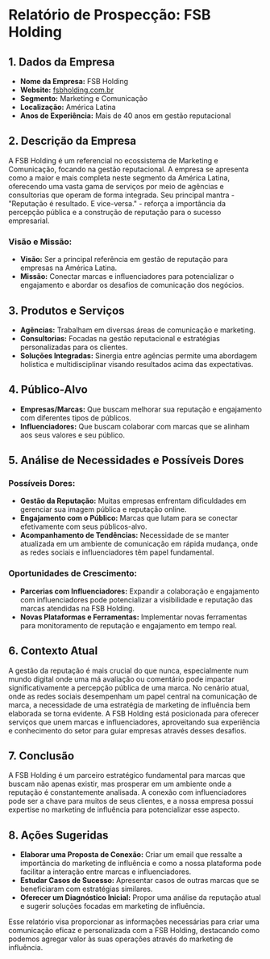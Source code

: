 # Relatório de Prospecção: FSB Holding

## 1. Dados da Empresa

- **Nome da Empresa:** FSB Holding
- **Website:** [fsbholding.com.br](http://www.fsbholding.com.br)
- **Segmento:** Marketing e Comunicação
- **Localização:** América Latina
- **Anos de Experiência:** Mais de 40 anos em gestão reputacional

## 2. Descrição da Empresa

A FSB Holding é um referencial no ecossistema de Marketing e Comunicação, focando na gestão reputacional. A empresa se apresenta como a maior e mais completa neste segmento da América Latina, oferecendo uma vasta gama de serviços por meio de agências e consultorias que operam de forma integrada. Seu principal mantra - "Reputação é resultado. E vice-versa." - reforça a importância da percepção pública e a construção de reputação para o sucesso empresarial.

### Visão e Missão:
- **Visão:** Ser a principal referência em gestão de reputação para empresas na América Latina.
- **Missão:** Conectar marcas e influenciadores para potencializar o engajamento e abordar os desafios de comunicação dos negócios.

## 3. Produtos e Serviços

- **Agências:** Trabalham em diversas áreas de comunicação e marketing.
- **Consultorias:** Focadas na gestão reputacional e estratégias personalizadas para os clientes.
- **Soluções Integradas:** Sinergia entre agências permite uma abordagem holística e multidisciplinar visando resultados acima das expectativas.

## 4. Público-Alvo

- **Empresas/Marcas:** Que buscam melhorar sua reputação e engajamento com diferentes tipos de públicos.
- **Influenciadores:** Que buscam colaborar com marcas que se alinham aos seus valores e seu público.

## 5. Análise de Necessidades e Possíveis Dores

### Possíveis Dores:
- **Gestão da Reputação:** Muitas empresas enfrentam dificuldades em gerenciar sua imagem pública e reputação online.
- **Engajamento com o Público:** Marcas que lutam para se conectar efetivamente com seus públicos-alvo.
- **Acompanhamento de Tendências:** Necessidade de se manter atualizada em um ambiente de comunicação em rápida mudança, onde as redes sociais e influenciadores têm papel fundamental.
  
### Oportunidades de Crescimento:
- **Parcerias com Influenciadores:** Expandir a colaboração e engajamento com influenciadores pode potencializar a visibilidade e reputação das marcas atendidas na FSB Holding.
- **Novas Plataformas e Ferramentas:** Implementar novas ferramentas para monitoramento de reputação e engajamento em tempo real.

## 6. Contexto Atual

A gestão da reputação é mais crucial do que nunca, especialmente num mundo digital onde uma má avaliação ou comentário pode impactar significativamente a percepção pública de uma marca. No cenário atual, onde as redes sociais desempenham um papel central na comunicação de marca, a necessidade de uma estratégia de marketing de influência bem elaborada se torna evidente. A FSB Holding está posicionada para oferecer serviços que unem marcas e influenciadores, aproveitando sua experiência e conhecimento do setor para guiar empresas através desses desafios.

## 7. Conclusão

A FSB Holding é um parceiro estratégico fundamental para marcas que buscam não apenas existir, mas prosperar em um ambiente onde a reputação é constantemente analisada. A conexão com influenciadores pode ser a chave para muitos de seus clientes, e a nossa empresa possui expertise no marketing de influência para potencializar esse aspecto.

## 8. Ações Sugeridas

- **Elaborar uma Proposta de Conexão:** Criar um email que ressalte a importância do marketing de influência e como a nossa plataforma pode facilitar a interação entre marcas e influenciadores.
- **Estudar Casos de Sucesso:** Apresentar casos de outras marcas que se beneficiaram com estratégias similares.
- **Oferecer um Diagnóstico Inicial:** Propor uma análise da reputação atual e sugerir soluções focadas em marketing de influência.

Esse relatório visa proporcionar as informações necessárias para criar uma comunicação eficaz e personalizada com a FSB Holding, destacando como podemos agregar valor às suas operações através do marketing de influência.